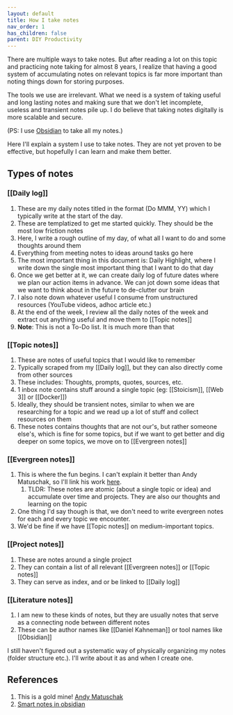 ```yaml
---
layout: default
title: How I take notes
nav_order: 1
has_children: false
parent: DIY Productivity
---
```


There are multiple ways to take notes. But after reading a lot on this topic and practicing note taking for almost 8 years, I realize that having a good system of accumulating notes on relevant topics is far more important than noting things down for storing purposes.

The tools we use are irrelevant. What we need is a system of taking useful and long lasting notes and making sure that we don't let incomplete, useless and transient notes pile up. I do believe that taking notes digitally is more scalable and secure.

(PS: I use [Obsidian](https://obsidian.md/) to take all my notes.)

Here I'll explain a system I use to take notes. They are not yet proven to be effective, but hopefully I can learn and make them better.

## Types of notes

### [[Daily log]]
1. These are my daily notes titled in the format (Do MMM, YY) which I typically write at the start of the day. 
2. These are templatized to get me started quickly. They should be the most low friction notes
3. Here, I write a rough outline of my day, of what all I want to do and some thoughts around them
4. Everything from meeting notes to ideas around tasks go here
5. The most important thing in this document is: Daily Highlight, where I write down the single most important thing that I want to do that day
6. Once we get better at it, we can create daily log of future dates where we plan our action items in advance. We can jot down some ideas that we want to think about in the future to de-clutter our brain
7. I also note down whatever useful I consume from unstructured resources (YouTube videos, adhoc article etc.)
8. At the end of the week, I review all the daily notes of the week and extract out anything useful and move them to [[Topic notes]]
9. **Note**: This is not a To-Do list. It is much more than that

### [[Topic notes]]
1. These are notes of useful topics that I would like to remember
2. Typically scraped from my [[Daily log]], but they can also directly come from other sources
3. These includes: Thoughts, prompts, quotes, sources, etc.
4. 1 inbox note contains stuff around a single topic (eg: [[Stoicism]], [[Web 3]] or [[Docker]])
5. Ideally, they should be transient notes, similar to when we are researching for a topic and we read up a lot of stuff and collect resources on them
6. These notes contains thoughts that are not our's, but rather someone else's, which is fine for some topics, but if we want to get better and dig deeper on some topics, we move on to [[Evergreen notes]]

### [[Evergreen notes]]
1. This is where the fun begins. I can't explain it better than Andy Matuschak, so I'll link his work [here](https://notes.andymatuschak.org/Evergreen_notes). 
	1. TLDR: These notes are atomic (about a single topic or idea) and accumulate over time and projects. They are also our thoughts and learning on the topic
2. One thing I'd say though is that, we don't need to write evergreen notes for each and every topic we encounter.
3. We'd be fine if we have [[Topic notes]] on medium-important topics.

### [[Project notes]]
1. These are notes around a single project
2. They can contain a list of all relevant [[Evergreen notes]] or [[Topic notes]]
3. They can serve as index, and or be linked to [[Daily log]]

### [[Literature notes]]
1. I am new to these kinds of notes, but they are usually notes that serve as a connecting node between different notes
2. These can be author names like [[Daniel Kahneman]] or tool names like [[Obsidian]]

I still haven't figured out a systematic way of physically organizing my notes (folder structure etc.). I'll write about it as and when I create one.

## References
1. This is a gold mine! [Andy Matuschak](https://notes.andymatuschak.org/Taxonomy_of_note_types)
2. [Smart notes in obsidian](https://www.knowledgeworker.blog/p/how-to-take-smart-notes-in-obsidian)